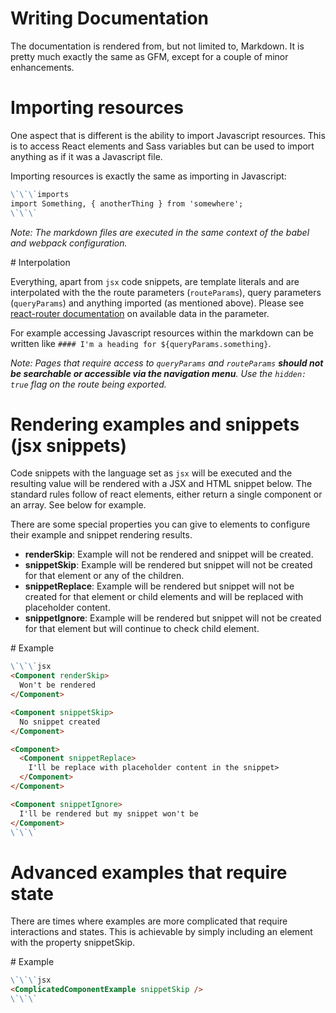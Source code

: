 # Writing Documentation

The documentation is rendered from, but not limited to, Markdown. It is pretty much exactly the same as GFM, except for a couple of minor enhancements.


# Importing resources

One aspect that is different is the ability to import Javascript resources. This is to access React elements and Sass variables but can be used to import anything as if it was a Javascript file.

Importing resources is exactly the same as importing in Javascript:

```markdown
\`\`\`imports
import Something, { anotherThing } from 'somewhere';
\`\`\`
```

*Note: The markdown files are executed in the same context of the babel and webpack configuration.*


# Interpolation

Everything, apart from `jsx` code snippets, are template literals and are interpolated with the the route parameters (`routeParams`), query parameters (`queryParams`) and anything imported (as mentioned above). Please see [react-router documentation](https://github.com/reactjs/react-router) on available data in the parameter.

For example accessing Javascript resources within the markdown can be written like `#### I'm a heading for ${queryParams.something}`.

*Note: Pages that require access to `queryParams` and `routeParams` **should not be searchable or accessible via the navigation menu**. Use the `hidden: true` flag on the route being exported.*


# Rendering examples and snippets (jsx snippets)

Code snippets with the language set as `jsx` will be executed and the resulting value will be rendered with a JSX and HTML snippet below. The standard rules follow of react elements, either return a single component or an array. See below for example.

There are some special properties you can give to elements to configure their example and snippet rendering results.

* **renderSkip**: Example will not be rendered and snippet will be created.
* **snippetSkip**: Example will be rendered but snippet will not be created for that element or any of the children.
* **snippetReplace**: Example will be rendered but snippet will not be created for that element or child elements and will be replaced with placeholder content.
* **snippetIgnore**: Example will be rendered but snippet will not be created for that element but will continue to check child element.


# Example

```markdown
\`\`\`jsx
<Component renderSkip>
  Won't be rendered
</Component>

<Component snippetSkip>
  No snippet created
</Component>

<Component>
  <Component snippetReplace>
    I'll be replace with placeholder content in the snippet>
  </Component>
</Component>

<Component snippetIgnore>
  I'll be rendered but my snippet won't be
</Component>
\`\`\`
```


# Advanced examples that require state

There are times where examples are more complicated that require interactions and states. This is achievable by simply including an element with the property snippetSkip.


# Example

```markdown
\`\`\`jsx
<ComplicatedComponentExample snippetSkip />
\`\`\`
```
